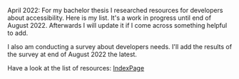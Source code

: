April 2022: For my bachelor thesis I researched resources for developers about accessibility. Here is my list. It's a work in progress until end of August 2022. Afterwards I will update it if I come across something helpful to add. 

I also am conducting a survey about developers needs. I'll add the results of the survey at end of August 2022 the latest.<br>

Have a look at the list of resources: [IndexPage](index.html)

